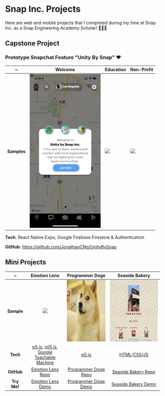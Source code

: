 # Snap Inc. Projects

Here are web and mobile projects that I completed during my time at Snap Inc. as a Snap Engineering Academy Scholar! 👻👨‍🎓

## Capstone Project


### Prototype Snapchat Feature "Unity By Snap" ♥

~ | Welcome | Education | Non-Profit |
|---|---|---|---|
**Samples** | <img src="Samples/UnityBySnap.png" height="500"/> | <img src="Samples/BitmojiWalkthroughDemo.gif" height="500"/> | <img src="Samples/CoCoDemo.gif" height="500"/> |

**Tech**: React Native Expo, Google Firebase Firestore & Authentication

**GitHub**: https://github.com/JonathanCNg/UnityBySnap


## Mini Projects

~ | Emotion Lens | Programmer Doge | Seaside Bakery
:-------------------------:|:-------------------------:|:-------------------------:|:-------------------------:
**Sample** | <img src="Samples/fulldemo.gif" height="200"/> | <img src="Samples/doge-sample-crop.gif" height="200"/> | <img src="Samples/seaside-sample.gif" height="200"/>
**Tech** | [p5.js](https://p5js.org/), [ml5.js](https://ml5js.org/), [Google Teachable Machine](https://teachablemachine.withgoogle.com/) | [p5.js](https://p5js.org/) | [HTML](https://developer.mozilla.org/en-US/docs/Web/HTML)/[CSS](https://developer.mozilla.org/en-US/docs/Web/CSS)/[JS](https://www.javascript.com/)
**GitHub** | [Emotion Lens Repo](https://github.com/JonathanCNg/Emotion-Lens) | [Programmer Doge Repo](https://github.com/JonathanCNg/Programmer-Doge) | [Seaside Bakery Repo](https://github.com/Snap-Engineering-Academy-2021/food-town/tree/main/jonathan)
**Try Me!** | [Emotion Lens Demo](https://jonathancng.github.io/Emotion-Lens/) | [Programmer Doge Demo](https://jonathancng.github.io/Programmer-Doge/) | [Seaside Bakery Demo](https://snap-engineering-academy-2021.github.io/food-town/jonathan/index.html)
